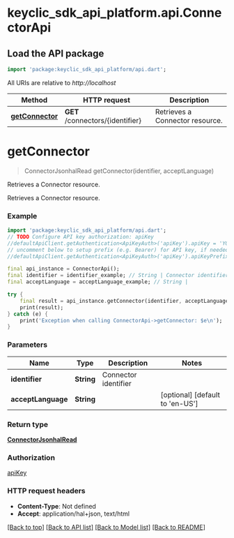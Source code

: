 # keyclic_sdk_api_platform.api.ConnectorApi

## Load the API package
```dart
import 'package:keyclic_sdk_api_platform/api.dart';
```

All URIs are relative to *http://localhost*

Method | HTTP request | Description
------------- | ------------- | -------------
[**getConnector**](ConnectorApi.md#getconnector) | **GET** /connectors/{identifier} | Retrieves a Connector resource.


# **getConnector**
> ConnectorJsonhalRead getConnector(identifier, acceptLanguage)

Retrieves a Connector resource.

Retrieves a Connector resource.

### Example
```dart
import 'package:keyclic_sdk_api_platform/api.dart';
// TODO Configure API key authorization: apiKey
//defaultApiClient.getAuthentication<ApiKeyAuth>('apiKey').apiKey = 'YOUR_API_KEY';
// uncomment below to setup prefix (e.g. Bearer) for API key, if needed
//defaultApiClient.getAuthentication<ApiKeyAuth>('apiKey').apiKeyPrefix = 'Bearer';

final api_instance = ConnectorApi();
final identifier = identifier_example; // String | Connector identifier
final acceptLanguage = acceptLanguage_example; // String | 

try {
    final result = api_instance.getConnector(identifier, acceptLanguage);
    print(result);
} catch (e) {
    print('Exception when calling ConnectorApi->getConnector: $e\n');
}
```

### Parameters

Name | Type | Description  | Notes
------------- | ------------- | ------------- | -------------
 **identifier** | **String**| Connector identifier | 
 **acceptLanguage** | **String**|  | [optional] [default to 'en-US']

### Return type

[**ConnectorJsonhalRead**](ConnectorJsonhalRead.md)

### Authorization

[apiKey](../README.md#apiKey)

### HTTP request headers

 - **Content-Type**: Not defined
 - **Accept**: application/hal+json, text/html

[[Back to top]](#) [[Back to API list]](../README.md#documentation-for-api-endpoints) [[Back to Model list]](../README.md#documentation-for-models) [[Back to README]](../README.md)


